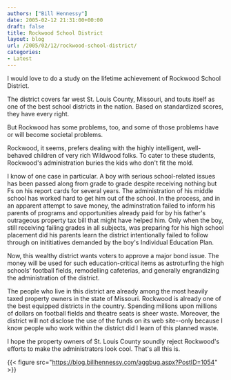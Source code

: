 ```yaml
---
authors: ["Bill Hennessy"]
date: 2005-02-12 21:31:00+00:00
draft: false
title: Rockwood School District
layout: blog
url: /2005/02/12/rockwood-school-district/
categories:
- Latest
---
```


I would love to do a study on the lifetime achievement of Rockwood School District. 




The district covers far west St. Louis County, Missouri, and touts itself as one of the best school districts in the nation. Based on standardized scores, they have every right.




But Rockwood has some problems, too, and some of those problems have or will become societal problems.




Rockwood, it seems, prefers dealing with the highly intelligent, well-behaved children of very rich Wildwood folks. To cater to these students, Rockwood's administration buries the kids who don't fit the mold.




I know of one case in particular. A boy with serious school-related issues has been passed along from grade to grade despite receiving nothing but Fs on his report cards for several years. The administration of his middle school has worked hard to get him out of the school. In the process, and in an apparent attempt to save money, the adminstration failed to inform his parents of programs and opportunities already paid for by his father's outrageous property tax bill that might have helped him. Only when the boy, still receiving failing grades in all subjects, was preparing for his high school placement did his parents learn the district intentionally failed to follow through on inititiatives demanded by the boy's Individual Education Plan.




Now, this wealthy district wants voters to approve a major bond issue. The money will be used for such education-critical items as astroturfing the high schools' football fields, remodelling cafeterias, and generally engrandizing the administration of the district. 




The people who live in this district are already among the most heavily taxed property owners in the state of Missouri. Rockwood is already one of the best equipped districts in the country. Spending millions upon millions of dollars on football fields and theatre seats is sheer waste. Moreover, the district will not disclose the use of the funds on its web site--only because I know people who work within the district did I learn of this planned waste.




I hope the property owners of St. Louis County soundly reject Rockwood's efforts to make the administrators look cool. That's all this is. 

{{< figure src="https://blog.billhennessy.com/aggbug.aspx?PostID=1054" >}}

